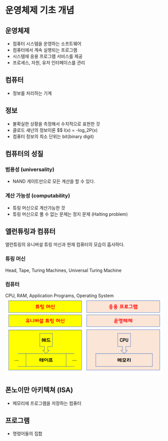 # 운영체제 기초 개념
## 운영체제
* 컴퓨터 시스템을 운영하는 소프트웨어
* 컴퓨터에서 계속 실행되는 프로그램
* 시스템에 응용 프로그램 서비스를 제공
* 프로세스, 자원, 유저 인터페이스를 관리

## 컴퓨터
* 정보를 처리하는 기계

## 정보
* 불확실한 상황을 측정해서 수치적으로 표현한 것
* 클로드 섀넌의 정보이론
$$ I(x) = -log_2P(x)
* 컴퓨터 정보의 최소 단위는 bit(binary digit)

## 컴퓨터의 성질
### 범용성 (universality)
* NAND 게이트만으로 모든 계산을 할 수 있다.
### 계산 가능성 (computability)
* 튜링 머신으로 계산가능한 것
* 튜링 머신으로 풀 수 없는 문제는 정지 문제 (Halting problem)

## 앨런튜링과 컴퓨터
앨런튜링의 유니버설 튜링 머신과 현재 컴퓨터의 모습이 흡사하다.
### 튜링 머신
Head, Tape, Turing Machines, Universal Turing Machine
### 컴퓨터
CPU, RAM, Application Programs, Operating System
![alt text](https://github.com/hnsoo/TIL/blob/master/assets/truing-machines.png?raw=true)

## 폰노이만 아키텍쳐 (ISA)
* 메모리에 프로그램을 저장하는 컴퓨터

## 프로그램
* 명령어들의 집합
